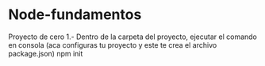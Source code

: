 # Node-fundamentos
Proyecto de cero
1.- Dentro de la carpeta del proyecto, ejecutar el comando en consola
 (aca configuras tu proyecto y este te crea el archivo package.json)
 npm init
